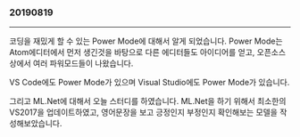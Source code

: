 ### 20190819
---

코딩을 재밌게 할 수 있는 Power Mode에 대해서 알게 되었습니다.
Power Mode는 Atom에디터에서 먼저 생긴것을 바탕으로 다른 에디터들도 아이디어를 얻고, 오픈소스상에서 여러 파워모드들이 나왔습니다.

VS Code에도 Power Mode가 있으며 Visual Studio에도 Power Mode가 있습니다.

그리고 ML.Net에 대해서 오늘 스터디를 하였습니다.
ML.Net을 하기 위해서 최소한의 VS2017을 업데이트하였고, 영어문장을 보고 긍정인지 부정인지 확인해보는 모델을 작성해보았습니다.
